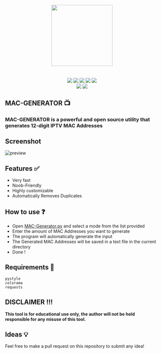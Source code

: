 <p align="center">
<img src="https://i.postimg.cc/2jQjjXn7/iptv.png", width="200", height="200">
</p>

<h1 align="center">
</h1>
<p align= "center">
  <img src="https://img.shields.io/github/languages/top/Chainski/MAC-Generator?color=29A08C">
   <img src="https://img.shields.io/github/stars/Chainski/MAC-Generator?style=flat&color=29A08C">
   <img src="https://img.shields.io/github/forks/Chainski/MAC-Generator?style=flat&color=29A08C">
   <img src="https://img.shields.io/github/issues/Chainski/MAC-Generator?color=29A08C">
   <img src="https://hits.sh/github.com/Chainski/MAC-Generator.svg?label=views&color=29A08C">
   <br>
   <img src="https://img.shields.io/github/last-commit/Chainski/MAC-Generator?style=flat&color=29A08C">
   <img src="https://img.shields.io/github/license/Chainski/MAC-Generator?color=29A08C">
   <br>
</p>

## MAC-GENERATOR 📺

### MAC-GENERATOR is a powerful and open source utility that generates 12-digit IPTV MAC Addresses


## Screenshot
![preview](https://user-images.githubusercontent.com/96607632/209036071-a9f743bb-73fc-4915-b39e-cac648eada37.png)



## Features ✅

- Very fast
- Noob-Friendly
- Highly customizable
- Automatically Removes Duplicates

## How to use ❓

- Open [MAC-Generator.py](https://github.com/Chainski/MAC-Generator/blob/main/MAC-Generator.py) and select a mode from the list provided
- Enter the amount of MAC Addresses you want to generate 
- The program will automatically generate the input 
- The Generated MAC Addresses will be saved in a text file in the current directory
- Done !

## Requirements 🔧

```
pystyle
colorama
requests
```

## DISCLAIMER !!! 

**This tool is for educational use only, the author will not be held responsible for any misuse of this tool.**



## Ideas 💡

Feel free to make a pull request on this repository to submit any idea!


